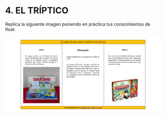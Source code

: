 # 4. EL TRÍPTICO
Replica la siguiente imagen poniendo en práctica tus conocimientos de float:

![ejemplo](assets/ejemplo.png)
